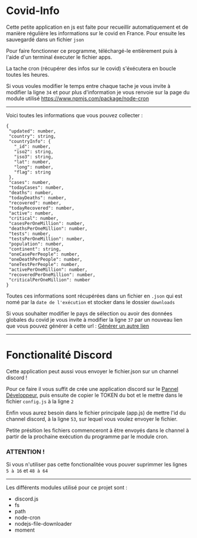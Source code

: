 # Covid-Info

Cette petite application en js est faite pour recueillir automatiquement et de manière régulière les informations sur le covid en France. Pour ensuite les sauvegardé dans un fichier `json`

Pour faire fonctionner ce programme, téléchargé-le entièrement puis à l'aide d'un terminal éxecuter le fichier apps.

La tache cron (récupérer des infos sur le covid) s'éxécutera en boucle toutes les heures.

Si vous voules modifier le temps entre chaque tache je vous invite à modifier la ligne `34` et pour plus d'information je vous renvoie sur la page du module utilisé https://www.npmjs.com/package/node-cron

<hr>

Voici toutes les informations que vous pouvez collecter :

 ```{
{
  "updated": number,
  "country": string,
  "countryInfo": {
    "_id": number,
    "iso2": string,
    "iso3": string,
    "lat": number,
    "long": number,
    "flag": string
  },
  "cases": number,
  "todayCases": number,
  "deaths": number,
  "todayDeaths": number,
  "recovered": number,
  "todayRecovered": number,
  "active": number,
  "critical": number,
  "casesPerOneMillion": number,
  "deathsPerOneMillion": number,
  "tests": number,
  "testsPerOneMillion": number,
  "population": number,
  "continent": string,
  "oneCasePerPeople": number,
  "oneDeathPerPeople": number,
  "oneTestPerPeople": number,
  "activePerOneMillion": number,
  "recoveredPerOneMillion": number,
  "criticalPerOneMillion": number
}
```

Toutes ces informations sont récupérées dans un fichier en `.json` qui est nomé par la `date de l'exécution` et stocker dans le dossier `downloads`

Si vous souhaiter modifier le pays de sélection ou avoir des données globales du covid je vous invite à modifier la ligne `37` par un nouveau lien que vous pouvez générer à cette url : <a href="https://disease.sh/docs/">Générer un autre lien</a>

<hr>

# Fonctionalité Discord
Cette application peut aussi vous envoyer le fichier.json sur un channel discord !

Pour ce faire il vous suffit de crée une application discord sur le <a href="https://discord.com/developers/applications">Pannel Développeur</a>, puis ensuite de copier le TOKEN du bot et le mettre dans le fichier `config.js` à la ligne `2`

Enfin vous aurez besoin dans le fichier principale (app.js) de mettre l'id du channel discord, à la ligne `53`, sur lequel vous voulez envoyer le fichier.

Petite présition les fichiers commenceront à être envoyés dans le channel à partir de la prochaine exécution du programme par le module cron.


### ATTENTION !
Si vous n'utiliser pas cette fonctionalitée vous pouver suprimmer les lignes `5 à 16` et `48 à 64`
<hr>

Les différents modules utilisé pour ce projet sont :
 - discord.js
 - fs
 - path
 - node-cron
 - nodejs-file-downloader
 - moment
